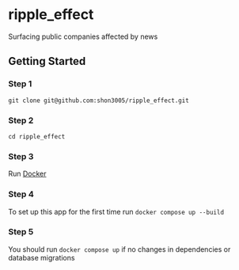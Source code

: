 # ripple_effect
Surfacing public companies affected by news

## Getting Started
### Step 1
`git clone git@github.com:shon3005/ripple_effect.git`

### Step 2
`cd ripple_effect`

### Step 3
Run [Docker](https://www.docker.com/products/docker-desktop/)

### Step 4
To set up this app for the first time run `docker compose up --build`

### Step 5
You should run `docker compose up` if no changes in dependencies or database migrations
